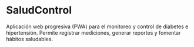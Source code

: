 # SaludControl
Aplicación web progresiva (PWA) para el monitoreo y control de diabetes e hipertensión. Permite registrar mediciones, generar reportes y fomentar hábitos saludables.
